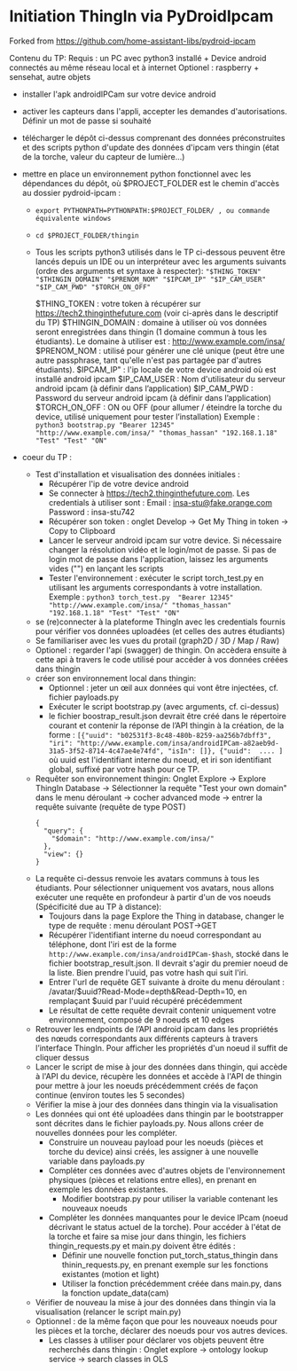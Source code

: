 # Initiation ThingIn via PyDroidIpcam

Forked from https://github.com/home-assistant-libs/pydroid-ipcam 

Contenu du TP:
Requis : un PC avec python3 installé + Device android connectés au même réseau local et à internet
Optionel : raspberry + sensehat, autre objets

- installer l'apk androidIPCam sur votre device android
- activer les capteurs dans l'appli, accepter les demandes d'autorisations. Définir un mot de passe si souhaité
- télécharger le dépôt ci-dessus comprenant des données préconstruites et des scripts python d'update des données d'ipcam vers thingin (état de la torche, valeur du capteur de lumière...) 
- mettre en place un environnement python fonctionnel avec les dépendances du dépôt, où $PROJECT_FOLDER est le chemin d'accès au dossier pydroid-ipcam : 
	- ``` export PYTHONPATH=PYTHONPATH:$PROJECT_FOLDER/ , ou commande équivalente windows ```
	- ``` cd $PROJECT_FOLDER/thingin ```
	- Tous les scripts python3 utilisés dans le TP ci-dessous peuvent être lancés depuis un IDE ou un interpréteur avec les arguments suivants (ordre des arguments et syntaxe à respecter): 
	``` "$THING_TOKEN" "$THINGIN_DOMAIN" "$PRENOM_NOM" "$IPCAM_IP" "$IP_CAM_USER" "$IP_CAM_PWD" "$TORCH_ON_OFF" ``` 

		$THING_TOKEN : votre token à récupérer sur https://tech2.thinginthefuture.com (voir ci-après dans le descriptif du TP)
		$THINGIN_DOMAIN : domaine à utiliser où vos données seront enregistrées dans thingin (1 domaine commun à tous les étudiants). Le domaine à utiliser est : http://www.example.com/insa/
		$PRENOM_NOM : utilisé pour générer une clé unique (peut être une autre passphrase, tant qu'elle n'est pas partagée par d'autres étudiants). 
		$IPCAM_IP" : l'ip locale de votre device android où est installé android ipcam
		$IP_CAM_USER : Nom d'utilisateur du serveur android ipcam (à définir dans l’application)
		$IP_CAM_PWD : Password du serveur android ipcam (à définir dans l’application)
		$TORCH_ON_OFF : ON ou OFF (pour allumer / éteindre la torche du device, utilisé uniquement pour tester l’installation)
		Exemple : 
		``` python3 bootstrap.py "Bearer 12345" "http://www.example.com/insa/" "thomas_hassan" "192.168.1.18" "Test" "Test" "ON" ```
		
- coeur du TP :
	- Test d'installation et visualisation des données initiales : 
		- Récupérer l'ip de votre device android 
		- Se connecter à https://tech2.thinginthefuture.com. Les credentials à utiliser sont : 
			Email : insa-stu@fake.orange.com
			Password : insa-stu742
		- Récupérer son token : onglet Develop -> Get My Thing in token -> Copy to Clipboard
		- Lancer le serveur android ipcam sur votre device. Si nécessaire changer la résolution vidéo et le login/mot de passe. Si pas de login mot de passe dans l'application, laissez les arguments vides ("") en lançant les scripts
		- Tester l'environnement : exécuter le script torch_test.py en utilisant les arguments correspondants à votre installation. Exemple : ``` python3 torch_test.py  "Bearer 12345" "http://www.example.com/insa/" "thomas_hassan" "192.168.1.18" "Test" "Test" "ON" ```
	- se (re)connecter à la plateforme ThingIn avec les credentials fournis pour vérifier vos données uploadées (et celles des autres étudiants)
	- Se familiariser avec les vues du protail (graph2D / 3D / Map / Raw) 
	- Optionel : regarder l'api (swagger) de thingin. On accèdera ensuite à cette api à travers le code utilisé pour accéder à vos données créées dans thingin  
	- créer son environnement local dans thingin:
		- Optionnel : jeter un œil aux données qui vont être injectées, cf. fichier payloads.py
		- Exécuter le script bootstrap.py (avec arguments, cf. ci-dessus)
		- le fichier boostrap_result.json devrait être créé dans le répertoire courant et contenir la réponse de l’API thingin à la création, de la forme : 
			``` [{"uuid": "b02531f3-8c48-480b-8259-aa256b7dbff3", "iri": "http://www.example.com/insa/androidIPCam-a82aeb9d-31a5-3f52-8714-4c47ae4e74fd", "isIn": []}, {"uuid":  .... ] ```
			où uuid est l'identifiant interne du noeud, et iri son identifiant global, suffixé par votre hash pour ce TP.
	- Requêter son environnement thingin: 
		Onglet Explore -> Explore ThingIn Database -> Sélectionner la requête "Test your own domain" dans le menu déroulant -> cocher advanced mode -> entrer la requête suivante (requête de type POST)
		```
		{	
		  "query": {
			"$domain": "http://www.example.com/insa/"
		  },
		  "view": {}
		}
		```
	- La requête ci-dessus renvoie les avatars communs à tous les étudiants. Pour sélectionner uniquement vos avatars, nous allons exécuter une requête en profondeur à partir d'un de vos noeuds (Spécificité due au TP à distance):
		- Toujours dans la page Explore the Thing in database, changer le type de requête : menu déroulant POST->GET
		- Récupérer l'identifiant interne du noeud correspondant au téléphone, dont l'iri est de la forme ``` http://www.example.com/insa/androidIPCam-$hash ```, stocké dans le fichier bootstrap_result.json. Il devrait s'agir du premier noeud de la liste. Bien prendre l'uuid, pas votre hash qui suit l'iri.
		- Entrer l'url de requête GET suivante à droite du menu déroulant : /avatar/$uuid?Read-Mode=depth&Read-Depth=10, en remplaçant $uuid par l'uuid récupéré précédemment
		- Le résultat de cette requête devrait contenir uniquement votre environnement, composé de 9 noeuds et 10 edges
	- Retrouver les endpoints de l’API android ipcam dans les propriétés des nœuds correspondants aux différents capteurs à travers l’interface ThingIn. Pour afficher les propriétés d'un noeud il suffit de cliquer dessus
	- Lancer le script de mise à jour des données dans thingin, qui accède à l'API du device, récupère les données et accède à l'API de thingin pour mettre à jour les noeuds précédemment créés de façon continue (environ toutes les 5 secondes)
	- Vérifier la mise à jour des données dans thingin via la visualisation
	- Les données qui ont été uploadées dans thingin par le bootstrapper sont décrites dans le fichier payloads.py. Nous allons créer de nouvelles données pour les compléter.
		- Construire un nouveau payload pour les noeuds (pièces et torche du device) ainsi créés, les assigner à une nouvelle variable dans payloads.py
		- Compléter ces données avec d'autres objets de l'environnement physiques (pièces et relations entre elles), en prenant en exemple les données existantes. 
			- Modifier bootstrap.py pour utiliser la variable contenant les nouveaux noeuds
		- Compléter les données manquantes pour le device IPcam (noeud décrivant le status actuel de la torche). Pour accéder à l'état de la torche et faire sa mise jour dans thingin, les fichiers thingin_requests.py et main.py doivent être édités : 
			- Définir une nouvelle fonction put_torch_status_thingin dans thinin_requests.py, en prenant exemple sur les fonctions existantes (motion et light)
			- Utiliser la fonction précédemment créée dans main.py, dans la fonction update_data(cam)
	- Vérifier de nouveau la mise à jour des données dans thingin via la visualisation (relancer le script main.py)
	- Optionnel : de la même façon que pour les nouveaux noeuds pour les pièces et la torche, déclarer des noeuds pour vos autres devices. 
		- Les classes à utiliser pour déclarer vos objets peuvent être recherchés dans thingin : Onglet explore -> ontology lookup service -> search classes in OLS

		
		
